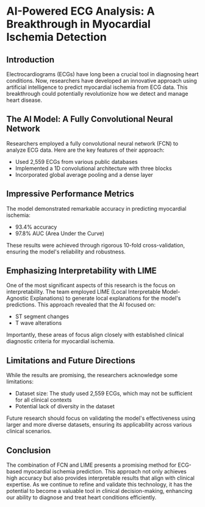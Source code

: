 # AI-Powered ECG Analysis: A Breakthrough in Myocardial Ischemia Detection

## Introduction

Electrocardiograms (ECGs) have long been a crucial tool in diagnosing heart conditions. Now, researchers have developed an innovative approach using artificial intelligence to predict myocardial ischemia from ECG data. This breakthrough could potentially revolutionize how we detect and manage heart disease.

## The AI Model: A Fully Convolutional Neural Network

Researchers employed a fully convolutional neural network (FCN) to analyze ECG data. Here are the key features of their approach:

- Used 2,559 ECGs from various public databases
- Implemented a 1D convolutional architecture with three blocks
- Incorporated global average pooling and a dense layer

## Impressive Performance Metrics

The model demonstrated remarkable accuracy in predicting myocardial ischemia:

- 93.4% accuracy
- 97.8% AUC (Area Under the Curve)

These results were achieved through rigorous 10-fold cross-validation, ensuring the model's reliability and robustness.

## Emphasizing Interpretability with LIME

One of the most significant aspects of this research is the focus on interpretability. The team employed LIME (Local Interpretable Model-Agnostic Explanations) to generate local explanations for the model's predictions. This approach revealed that the AI focused on:

- ST segment changes
- T wave alterations

Importantly, these areas of focus align closely with established clinical diagnostic criteria for myocardial ischemia.

## Limitations and Future Directions

While the results are promising, the researchers acknowledge some limitations:

- Dataset size: The study used 2,559 ECGs, which may not be sufficient for all clinical contexts
- Potential lack of diversity in the dataset

Future research should focus on validating the model's effectiveness using larger and more diverse datasets, ensuring its applicability across various clinical scenarios.

## Conclusion

The combination of FCN and LIME presents a promising method for ECG-based myocardial ischemia prediction. This approach not only achieves high accuracy but also provides interpretable results that align with clinical expertise. As we continue to refine and validate this technology, it has the potential to become a valuable tool in clinical decision-making, enhancing our ability to diagnose and treat heart conditions efficiently.